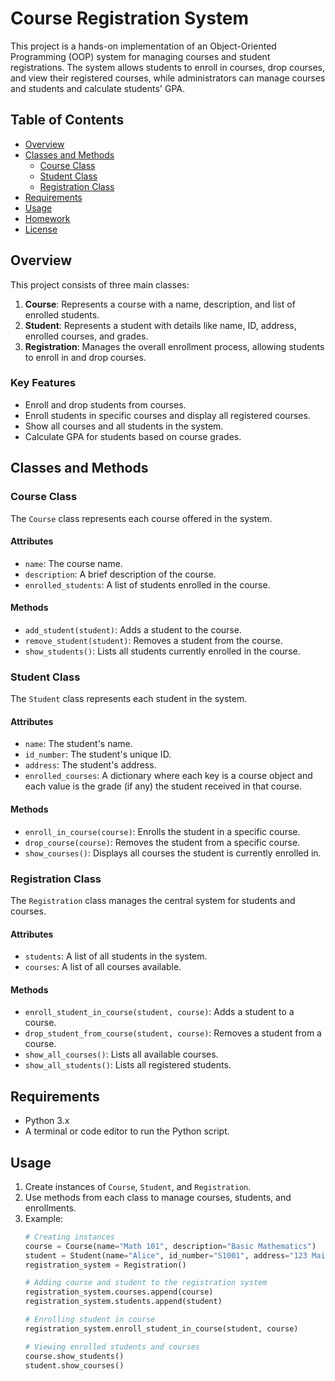 # Course Registration System

This project is a hands-on implementation of an Object-Oriented Programming (OOP) system for managing courses and student registrations. The system allows students to enroll in courses, drop courses, and view their registered courses, while administrators can manage courses and students and calculate students' GPA.

## Table of Contents

- [Overview](#overview)
- [Classes and Methods](#classes-and-methods)
  - [Course Class](#course-class)
  - [Student Class](#student-class)
  - [Registration Class](#registration-class)
- [Requirements](#requirements)
- [Usage](#usage)
- [Homework](#homework)
- [License](#license)

## Overview

This project consists of three main classes:

1. **Course**: Represents a course with a name, description, and list of enrolled students.
2. **Student**: Represents a student with details like name, ID, address, enrolled courses, and grades.
3. **Registration**: Manages the overall enrollment process, allowing students to enroll in and drop courses.

### Key Features

- Enroll and drop students from courses.
- Enroll students in specific courses and display all registered courses.
- Show all courses and all students in the system.
- Calculate GPA for students based on course grades.

## Classes and Methods

### Course Class

The `Course` class represents each course offered in the system.

#### Attributes

- `name`: The course name.
- `description`: A brief description of the course.
- `enrolled_students`: A list of students enrolled in the course.

#### Methods

- `add_student(student)`: Adds a student to the course.
- `remove_student(student)`: Removes a student from the course.
- `show_students()`: Lists all students currently enrolled in the course.

### Student Class

The `Student` class represents each student in the system.

#### Attributes

- `name`: The student's name.
- `id_number`: The student's unique ID.
- `address`: The student's address.
- `enrolled_courses`: A dictionary where each key is a course object and each value is the grade (if any) the student received in that course.

#### Methods

- `enroll_in_course(course)`: Enrolls the student in a specific course.
- `drop_course(course)`: Removes the student from a specific course.
- `show_courses()`: Displays all courses the student is currently enrolled in.

### Registration Class

The `Registration` class manages the central system for students and courses.

#### Attributes

- `students`: A list of all students in the system.
- `courses`: A list of all courses available.

#### Methods

- `enroll_student_in_course(student, course)`: Adds a student to a course.
- `drop_student_from_course(student, course)`: Removes a student from a course.
- `show_all_courses()`: Lists all available courses.
- `show_all_students()`: Lists all registered students.

## Requirements

- Python 3.x
- A terminal or code editor to run the Python script.

## Usage

1. Create instances of `Course`, `Student`, and `Registration`.
2. Use methods from each class to manage courses, students, and enrollments.
3. Example:
   ```python
   # Creating instances
   course = Course(name="Math 101", description="Basic Mathematics")
   student = Student(name="Alice", id_number="S1001", address="123 Main St")
   registration_system = Registration()

   # Adding course and student to the registration system
   registration_system.courses.append(course)
   registration_system.students.append(student)

   # Enrolling student in course
   registration_system.enroll_student_in_course(student, course)

   # Viewing enrolled students and courses
   course.show_students()
   student.show_courses()

